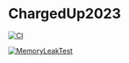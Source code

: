 # ChargedUp2023

[![CI](https://github.com/4201VitruvianBots/ChargedUp2023/actions/workflows/main.yml/badge.svg)](https://github.com/4201VitruvianBots/ChargedUp2023/actions/workflows/main.yml)

[![MemoryLeakTest](https://github.com/4201VitruvianBots/ChargedUp2023/actions/workflows/memoryleaktest.yml/badge.svg)](https://github.com/4201VitruvianBots/ChargedUp2023/actions/workflows/memoryleaktest.yml)